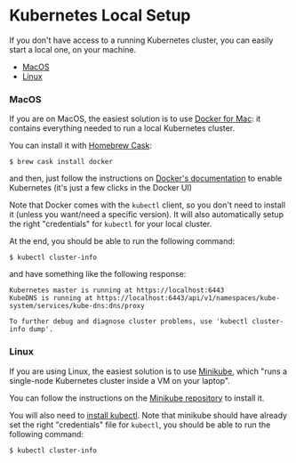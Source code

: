 # Kubernetes Local Setup

If you don't have access to a running Kubernetes cluster, you can easily start a local one, on your machine.

* [MacOS](#macos)
* [Linux](#linux)

### MacOS

If you are on MacOS, the easiest solution is to use [Docker for Mac](https://docs.docker.com/docker-for-mac/): it contains everything needed to run a local Kubernetes cluster.

You can install it with [Homebrew Cask](http://caskroom.io/):

```
$ brew cask install docker
```

and then, just follow the instructions on [Docker's documentation](https://docs.docker.com/docker-for-mac/#kubernetes) to enable Kubernetes (it's just a few clicks in the Docker UI)

Note that Docker comes with the `kubectl` client, so you don't need to install it (unless you want/need a specific version). It will also automatically setup the right "credentials" for `kubectl` for your local cluster.

At the end, you should be able to run the following command:

```
$ kubectl cluster-info
```

and have something like the following response:

```
Kubernetes master is running at https://localhost:6443
KubeDNS is running at https://localhost:6443/api/v1/namespaces/kube-system/services/kube-dns:dns/proxy

To further debug and diagnose cluster problems, use 'kubectl cluster-info dump'.
```

### Linux

If you are using Linux, the easiest solution is to use [Minikube](https://github.com/kubernetes/minikube), which "runs a single-node Kubernetes cluster inside a VM on your laptop".

You can follow the instructions on the [Minikube repository](https://github.com/kubernetes/minikube) to install it.

You will also need to [install kubectl](https://kubernetes.io/docs/tasks/tools/install-kubectl/). Note that minikube should have already set the right "credentials" file for `kubectl`, you should be able to run the following command:

```
$ kubectl cluster-info
```
